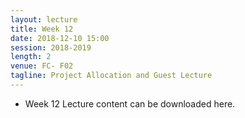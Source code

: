```yaml
---
layout: lecture
title: Week 12
date: 2018-12-10 15:00
session: 2018-2019
length: 2
venue: FC- F02
tagline: Project Allocation and Guest Lecture
---
```


* Week 12 Lecture content can be downloaded here.